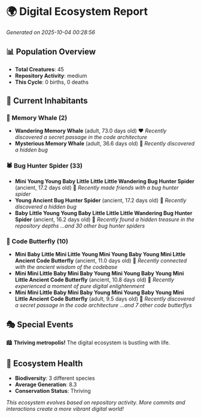 # 🌍 Digital Ecosystem Report
*Generated on 2025-10-04 00:28:56*

## 📊 Population Overview
- **Total Creatures**: 45
- **Repository Activity**: medium
- **This Cycle**: 0 births, 0 deaths

## 👥 Current Inhabitants

### 🐋 Memory Whale (2)
- **Wandering Memory Whale** (adult, 73.0 days old) ❤️
  *Recently discovered a secret passage in the code architecture*
- **Mysterious Memory Whale** (adult, 36.6 days old) 💛
  *Recently discovered a hidden bug*

### 🕷️ Bug Hunter Spider (33)
- **Mini Young Young Baby Little Little Little Wandering Bug Hunter Spider** (ancient, 17.2 days old) 💛
  *Recently made friends with a bug hunter spider*
- **Young Ancient Bug Hunter Spider** (ancient, 17.2 days old) 💛
  *Recently discovered a hidden bug*
- **Baby Little Young Young Baby Little Little Little Wandering Bug Hunter Spider** (ancient, 16.2 days old) 💛
  *Recently found a hidden treasure in the repository depths*
  *...and 30 other bug hunter spiders*

### 🦋 Code Butterfly (10)
- **Mini Baby Little Mini Little Young Mini Young Baby Young Mini Little Ancient Code Butterfly** (ancient, 11.0 days old) 💛
  *Recently connected with the ancient wisdom of the codebase*
- **Mini Mini Little Baby Mini Baby Young Mini Young Baby Young Mini Little Ancient Code Butterfly** (ancient, 10.8 days old) 💛
  *Recently experienced a moment of pure digital enlightenment*
- **Mini Mini Little Baby Mini Baby Young Mini Young Baby Young Mini Little Ancient Code Butterfly** (adult, 9.5 days old) 💛
  *Recently discovered a secret passage in the code architecture*
  *...and 7 other code butterflys*

## 🎭 Special Events

🏙️ **Thriving metropolis!** The digital ecosystem is bustling with life.

## 🔬 Ecosystem Health
- **Biodiversity**: 3 different species
- **Average Generation**: 8.3
- **Conservation Status**: Thriving

*This ecosystem evolves based on repository activity. More commits and interactions create a more vibrant digital world!*